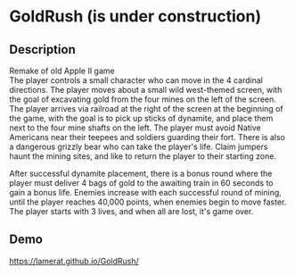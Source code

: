 # GoldRush (is under construction)

## Description
Remake of old Apple II game <br/>
The player controls a small character who can move in the 4 cardinal directions. The player moves about a small wild west-themed screen, with the goal of excavating gold from the four mines on the left of the screen. The player arrives via railroad at the right of the screen at the beginning of the game, with the goal is to pick up sticks of dynamite, and place them next to the four mine shafts on the left. The player must avoid Native Americans near their teepees and soldiers guarding their fort. There is also a dangerous grizzly bear who can take the player's life. Claim jumpers haunt the mining sites, and like to return the player to their starting zone.<p>

After successful dynamite placement, there is a bonus round where the player must deliver 4 bags of gold to the awaiting train in 60 seconds to gain a bonus life. Enemies increase with each successful round of mining, until the player reaches 40,000 points, when enemies begin to move faster. The player starts with 3 lives, and when all are lost, it's game over.

## Demo
https://lamerat.github.io/GoldRush/